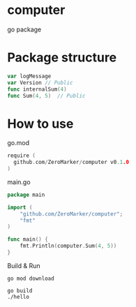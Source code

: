 # computer
go package


# Package structure
```go
var logMessage
var Version // Public
func internalSum(4)
func Sum(4, 5)  // Public
```

# How to use

go.mod
```go
require (
  github.com/ZeroMarker/computer v0.1.0
)
```

main.go
```go
package main

import (
	"github.com/ZeroMarker/computer";
	"fmt"
)

func main() {
	fmt.Println(computer.Sum(4, 5))
}
```

Build & Run

```shell
go mod download

go build
./hello
```
